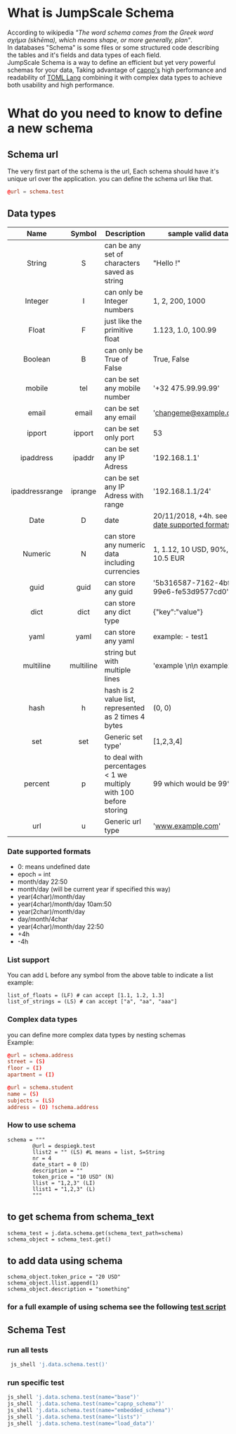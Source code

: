 # What is JumpScale Schema
According to wikipedia *"The word schema comes from the Greek word σχήμα (skhēma), which means shape, or more generally,
 plan"*.  
In databases "Schema" is some files or some structured code describing the tables and it's fields and data types of each
 field.  
JumpScale Schema is a way to define an efficient but yet very powerful schemas for your data, Taking advantage of 
[capnp's]('https://capnproto.org/language.html') high performance and readability of 
[TOML Lang]("https://github.com/toml-lang/toml") combining it with complex data types to achieve both 
usability and high performance.

# What do you need to know to define a new schema

## Schema url
The very first part of the schema is the url, Each schema should have it's unique url over the application.
you can define the schema url like that.  
```toml
@url = schema.test
```
## Data types

| Name | Symbol | Description | sample valid data |
| :----: | :------: | ----------- | --------- |
| String | S | can be any set of characters saved as string | "Hello !" |
| Integer| I | can only be Integer numbers| 1, 2, 200, 1000 |
| Float  | F | just like the primitive float | 1.123, 1.0, 100.99 |
| Boolean| B | can only be True of False | True, False |
| mobile |tel| can be set any mobile number| '+32 475.99.99.99' |
| email |email| can be set any email | 'changeme@example.com' |
| ipport |ipport| can be set only port  | 53  |
| ipaddress |ipaddr| can be set any IP Adress | '192.168.1.1' |
| ipaddressrange |iprange| can be set any IP Adress with range | '192.168.1.1/24' |
| Date   | D | date | 20/11/2018, +4h. see [date supported formats](#date_supported_formats)|
| Numeric| N | can store any numeric data including currencies | 1, 1.12, 10 USD, 90%, 10.5 EUR| 
| guid| guid | can store any guid   | '5b316587-7162-4bf1-99e6-fe53d9577cd0'| 
| dict| dict | can store any dict type   | {"key":"value"} | 
| yaml| yaml | can store any yaml    | example: - test1 |
| multiline| multiline | string but with multiple lines   | 'example \n\n example2'|
| hash| h | hash is 2 value list, represented as 2 times 4 bytes   | (0, 0)|
| set| set | Generic set type'   | [1,2,3,4]|
| percent| p | to deal with percentages < 1 we multiply with 100 before storing   | 99 which would be 99% |
| url| u | Generic url type   | 'www.example.com'|




### <a name="date_supported_formats"></a> Date supported formats
- 0: means undefined date
- epoch = int
- month/day 22:50
- month/day  (will be current year if specified this way)
- year(4char)/month/day
- year(4char)/month/day 10am:50
- year(2char)/month/day
- day/month/4char
- year(4char)/month/day 22:50
- +4h
- -4h

### List support

You can add L before any symbol from the above table to indicate a list  
example: 
```
list_of_floats = (LF) # can accept [1.1, 1.2, 1.3]
list_of_strings = (LS) # can accept ["a", "aa", "aaa"]
```

### Complex data types

you can define more complex data types by nesting schemas  
Example:
```toml
@url = schema.address
street = (S)
floor = (I)
apartment = (I)
```
```toml
@url = schema.student
name = (S)
subjects = (LS)
address = (O) !schema.address
```
### How to use schema 
```
schema = """
        @url = despiegk.test
        llist2 = "" (LS) #L means = list, S=String        
        nr = 4
        date_start = 0 (D)
        description = ""
        token_price = "10 USD" (N)
        llist = "1,2,3" (LI)
        llist1 = "1,2,3" (L)
        """
```
## to get schema from schema_text
```paython
schema_test = j.data.schema.get(schema_text_path=schema)
schema_object = schema_test.get()
```
## to add data using schema
```paython
schema_object.token_price = "20 USD"
schema_object.llist.append(1)
schema_object.description = "something"
```
### for a full example of using schema see the following [test script](schema_test.py)


## Schema Test
### run all tests
```python
 js_shell 'j.data.schema.test()'
```
### run specific test
```python
js_shell 'j.data.schema.test(name="base")'
js_shell 'j.data.schema.test(name="capnp_schema")'
js_shell 'j.data.schema.test(name="embedded_schema")'
js_shell 'j.data.schema.test(name="lists")'
js_shell 'j.data.schema.test(name="load_data")'
```





